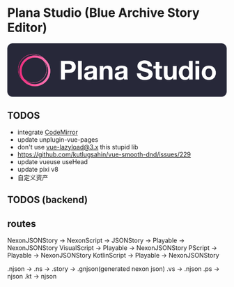 # Plana Studio (Blue Archive Story Editor)

<div style="display: flex; justify-content: center; align-items: center">
  <img src="./public/plana-studio.svg">
</div>

## TODOS

- integrate [CodeMirror](https://codemirror.net/)
- update unplugin-vue-pages
- don't use vue-lazyload@3.x this stupid lib
- https://github.com/kutlugsahin/vue-smooth-dnd/issues/229
- update vueuse useHead
- update pixi v8
- 自定义资产

## TODOS (backend)


## routes

NexonJSONStory -> NexonScript -> JSONStory -> Playable -> NexonJSONStory
VisualScript -> Playable -> NexonJSONStory
PScript -> Playable -> NexonJSONStory
KotlinScript -> Playable -> NexonJSONStory

.njson -> .ns -> .story -> .gnjson(generated nexon json)
.vs -> .njson
.ps -> njson
.kt -> njson
